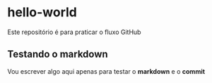 # hello-world
Este repositório é para praticar o fluxo GitHub

## Testando o markdown
Vou escrever algo aqui apenas para testar o **markdown** e o **commit**
